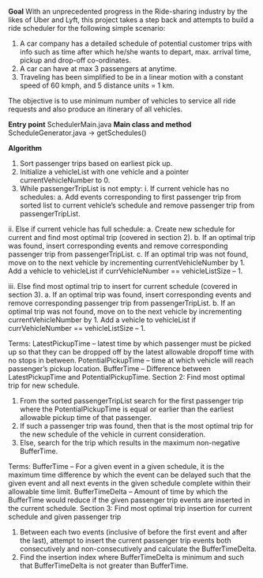 **Goal**
With an unprecedented progress in the Ride-sharing industry by the likes of Uber and Lyft, this project
takes a step back and attempts to build a ride scheduler for the following simple scenario:

1. A car company has a detailed schedule of potential customer trips with info such as time after which he/she wants to depart,
max. arrival time, pickup and drop-off co-ordinates.
2. A car can have at max 3 passengers at anytime.
3. Traveling has been simplified to be in a linear motion with a constant speed of 60 kmph, and 5 distance units = 1 km.

The objective is to use minimum number of vehicles to service all ride requests and also produce an itinerary of all vehicles.

**Entry point** SchedulerMain.java
**Main class and method** ScheduleGenerator.java -> getSchedules()

**Algorithm**

1. Sort passenger trips based on earliest pick up.
2. Initialize a vehicleList with one vehicle and a pointer currentVehicleNumber to 0.
3. While passengerTripList is not empty:
i. If current vehicle has no schedules:
a. Add events corresponding to first passenger trip from sorted list to current vehicle’s
schedule and remove passenger trip from passengerTripList.

ii. Else if current vehicle has full schedule:
a. Create new schedule for current and find most optimal trip (covered in section 2).
b. If an optimal trip was found, insert corresponding events and remove corresponding
passenger trip from passengerTripList.
c. If an optimal trip was not found, move on to the next vehicle by incrementing
currentVehicleNumber by 1. Add a vehicle to vehicleList if currVehicleNumber ==
vehicleListSize – 1.

iii. Else find most optimal trip to insert for current schedule (covered in section 3).
a. If an optimal trip was found, insert corresponding events and remove corresponding
passenger trip from passengerTripList.
b. If an optimal trip was not found, move on to the next vehicle by incrementing
currentVehicleNumber by 1. Add a vehicle to vehicleList if currVehicleNumber ==
vehicleListSize – 1.

Terms:
LatestPickupTime – latest time by which passenger must be picked up so that they can be dropped off by
the latest allowable dropoff time with no stops in between.
PotentialPickupTime – time at which vehicle will reach passenger’s pickup location.
BufferTime – Difference between LatestPickupTime and PotentialPickupTime.
Section 2: Find most optimal trip for new schedule.
1. From the sorted passengerTripList search for the first passenger trip where the
PotentialPickupTime is equal or earlier than the earliest allowable pickup time of that passenger.
2. If such a passenger trip was found, then that is the most optimal trip for the new schedule of the
vehicle in current consideration.
3. Else, search for the trip which results in the maximum non-negative BufferTime.

Terms:
BufferTime – For a given event in a given schedule, it is the maximum time difference by which the event
can be delayed such that the given event and all next events in the given schedule complete within their
allowable time limit.
BufferTimeDelta – Amount of time by which the BufferTime would reduce if the given passenger trip
events are inserted in the current schedule.
Section 3: Find most optimal trip insertion for current schedule and given passenger trip
1. Between each two events (inclusive of before the first event and after the last), attempt to
insert the current passenger trip events both consecutively and non-consecutively and calculate
the BufferTimeDelta.
2. Find the insertion index where BufferTimeDelta is minimum and such that BufferTimeDelta is
not greater than BufferTime.

